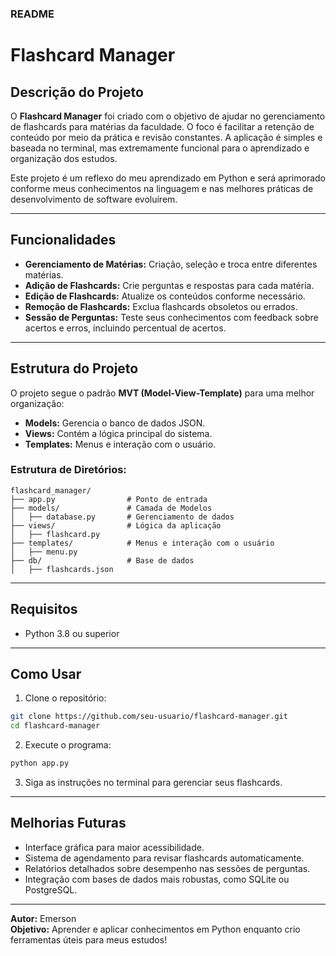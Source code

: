 ### README

# Flashcard Manager

## Descrição do Projeto

O **Flashcard Manager** foi criado com o objetivo de ajudar no gerenciamento de flashcards para matérias da faculdade. O foco é facilitar a retenção de conteúdo por meio da prática e revisão constantes. A aplicação é simples e baseada no terminal, mas extremamente funcional para o aprendizado e organização dos estudos.

Este projeto é um reflexo do meu aprendizado em Python e será aprimorado conforme meus conhecimentos na linguagem e nas melhores práticas de desenvolvimento de software evoluírem.

---

## Funcionalidades

- **Gerenciamento de Matérias:** Criação, seleção e troca entre diferentes matérias.
- **Adição de Flashcards:** Crie perguntas e respostas para cada matéria.
- **Edição de Flashcards:** Atualize os conteúdos conforme necessário.
- **Remoção de Flashcards:** Exclua flashcards obsoletos ou errados.
- **Sessão de Perguntas:** Teste seus conhecimentos com feedback sobre acertos e erros, incluindo percentual de acertos.

---

## Estrutura do Projeto

O projeto segue o padrão **MVT (Model-View-Template)** para uma melhor organização:

- **Models:** Gerencia o banco de dados JSON.
- **Views:** Contém a lógica principal do sistema.
- **Templates:** Menus e interação com o usuário.

### Estrutura de Diretórios:

```
flashcard_manager/
├── app.py                # Ponto de entrada
├── models/               # Camada de Modelos
│   ├── database.py       # Gerenciamento de dados
├── views/                # Lógica da aplicação
│   ├── flashcard.py
├── templates/            # Menus e interação com o usuário
│   ├── menu.py
├── db/                   # Base de dados
│   ├── flashcards.json
```

---

## Requisitos

- Python 3.8 ou superior

---

## Como Usar

1. Clone o repositório:

```bash
git clone https://github.com/seu-usuario/flashcard-manager.git
cd flashcard-manager
```

2. Execute o programa:

```bash
python app.py
```

3. Siga as instruções no terminal para gerenciar seus flashcards.

---

## Melhorias Futuras

- Interface gráfica para maior acessibilidade.
- Sistema de agendamento para revisar flashcards automaticamente.
- Relatórios detalhados sobre desempenho nas sessões de perguntas.
- Integração com bases de dados mais robustas, como SQLite ou PostgreSQL.

---

**Autor:** Emerson  
**Objetivo:** Aprender e aplicar conhecimentos em Python enquanto crio ferramentas úteis para meus estudos!

